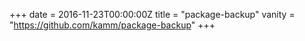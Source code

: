 +++
date = 2016-11-23T00:00:00Z
title = "package-backup"
vanity = "https://github.com/kamm/package-backup"
+++
